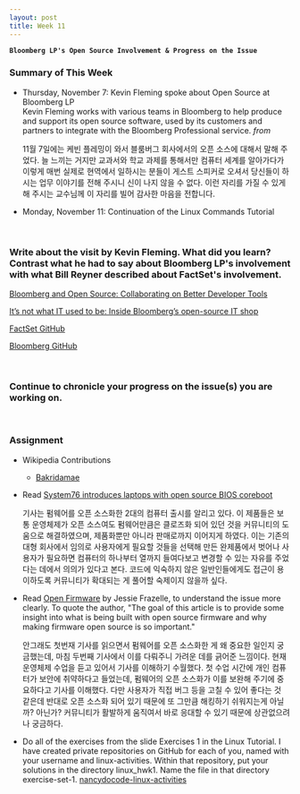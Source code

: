 ```yaml
---
layout: post
title: Week 11
---
```


**`Bloomberg LP's Open Source Involvement & Progress on the Issue`**

### Summary of This Week
- Thursday, November 7: Kevin Fleming spoke about Open Source at Bloomberg LP  
Kevin Fleming works with various teams in Bloomberg to help produce and support its open source software, used by its customers and partners to integrate with the Bloomberg Professional service. _from_ 

  11월 7일에는 케빈 플레밍이 와서 블룸버그 회사에서의 오픈 소스에 대해서 말해 주었다. 늘 느끼는 거지만 교과서와 학교 과제를 통해서만 컴퓨터 세계를 알아가다가 이렇게 매번 실제로 현역에서 일하시는 분들이 게스트 스피커로 오셔서 당신들이 하시는 업무 이야기를 전해 주시니 신이 나지 않을 수 없다. 이런 자리를 가질 수 있게 해 주시는 교수님께 이 자리를 빌어 감사한 마음을 전합니다.

- Monday, November 11: Continuation of the Linux Commands Tutorial  


&nbsp;
&nbsp;

### Write about the visit by Kevin Fleming. What did you learn? Contrast what he had to say about Bloomberg LP's involvement with what Bill Reyner described about FactSet's involvement.  

[Bloomberg and Open Source: Collaborating on Better Developer Tools](https://www.bloomberg.com/company/press/bloomberg-open-source-collaborating-better-solutions-code-management/)  

[It’s not what IT used to be: Inside Bloomberg’s open-source IT shop](https://siliconangle.com/2018/12/14/its-not-what-it-use-to-be-inside-bloombergs-open-source-it-shop-kubecon/)  

[FactSet GitHub](https://github.com/factset)

[Bloomberg GitHub](https://github.com/bloomberg)  

&nbsp;
&nbsp;

### Continue to chronicle your progress on the issue(s) you are working on.

&nbsp;
&nbsp;

### Assignment  
- Wikipedia Contributions
  - [Bakridamae](https://en.wikipedia.org/wiki/Bakridamae)
  
- Read [System76 introduces laptops with open source BIOS coreboot](https://opensource.com/article/19/11/coreboot-system76-laptops?utm_campaign=intrel)  

  기사는 펌웨어를 오픈 소스화한 2대의 컴퓨터 출시를 알리고 있다. 이 제품들은 보통 운영체제가 오픈 소스여도 펌웨어만큼은 클로즈화 되어 있던 것을 커뮤니티의 도움으로 해결하였으며, 제품화뿐만 아니라 판매로까지 이어지게 하였다. 이는 기존의 대형 회사에서 임의로 사용자에게 필요할 것들을 선택해 만든 완제품에서 벗어나 사용자가 필요하면 컴퓨터의 하나부터 열까지 들여다보고 변경할 수 있는 자유를 주었다는 데에서 의의가 있다고 본다. 코드에 익숙하지 않은 일반인들에게도 접근이 용이하도록 커뮤니티가 확대되는 게 풀어할 숙제이지 않을까 싶다.

- Read [Open Firmware](https://cacm.acm.org/magazines/2019/10/239673-open-source-firmware/fulltext) by Jessie Frazelle, to understand the issue more clearly. To quote the author, "The goal of this article is to provide some insight into what is being built with open source firmware and why making firmware open source is so important."

  안그래도 첫번재 기사를 읽으면서 펌웨어를 오픈 소스화한 게 왜 중요한 일인지 궁금했는데, 마침 두번째 기사에서 이를 다뤄주니 가려운 데를 긁어준 느낌이다. 현재 운영체제 수업을 듣고 있어서 기사를 이해하기 수월했다. 첫 수업 시간에 개인 컴퓨터가 보안에 취약하다고 들었는데, 펌웨어의 오픈 소스화가 이를 보완해 주기에 중요하다고 기사를 이해했다. 다만 사용자가 직접 버그 등을 고칠 수 있어 좋다는 것 같은데 반대로 오픈 소스화 되어 있기 때문에 또 그만큼 해킹하기 쉬워지는게 아닐까? 아닌가? 커뮤니티가 활발하게 움직여서 바로 응대할 수 있기 때문에 상관없으려나 궁금하다. 

- Do all of the exercises from the slide Exercises 1 in the Linux Tutorial. I have created private repositories on GitHub for each of you, named with your username and linux-activities. Within that repository, put your solutions in the directory linux_hwk1. Name the file in that directory exercise-set-1.  [nancydocode-linux-activities](https://github.com/hunter-college-ossd-fall-2019/nancydocode-linux-activities)
